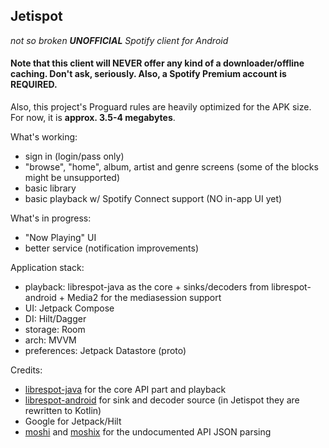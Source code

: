 ## Jetispot
_not so broken __UNOFFICIAL__ Spotify client for Android_

#### Note that this client will NEVER offer any kind of a downloader/offline caching. Don't ask, seriously. Also, a Spotify Premium account is REQUIRED.

Also, this project's Proguard rules are heavily optimized for the APK size. For now, it is __approx. 3.5-4 megabytes__.

What's working:
- sign in (login/pass only) 
- "browse", "home", album, artist and genre screens (some of the blocks might be unsupported)
- basic library
- basic playback w/ Spotify Connect support (NO in-app UI yet)

What's in progress:
- "Now Playing" UI
- better service (notification improvements)

Application stack:
- playback: librespot-java as the core + sinks/decoders from librespot-android + Media2 for the mediasession support
- UI: Jetpack Compose
- DI: Hilt/Dagger
- storage: Room
- arch: MVVM
- preferences: Jetpack Datastore (proto)

Credits:
- [librespot-java](https://github.com/librespot-org/librespot-java) for the core API part and playback
- [librespot-android](https://github.com/devgianlu/librespot-android) for sink and decoder source (in Jetispot they are rewritten to Kotlin)  
- Google for Jetpack/Hilt
- [moshi](https://github.com/square/moshi/) and [moshix](https://github.com/ZacSweers/MoshiX/) for the undocumented API JSON parsing
